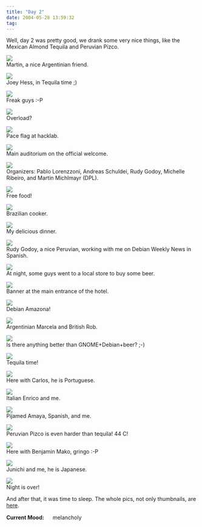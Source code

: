 ```yaml
---
title: "Day 2"
date: 2004-05-28 13:59:32
tag: 
---
```

<p>Well, day 2 was pretty good, we drank some very nice things, like the Mexican Almond Tequila and Peruvian Pizco.</p>

<p><img src="http://damog.net/debian/debconf4/day02/thumb-dsc00039.jpg"/><br/>
Martin, a nice Argentinian friend.</p>

<p><img src="http://damog.net/debian/debconf4/day02/thumb-dsc00041.jpg"/><br/>
Joey Hess, in Tequila time ;)</p>

<p><img src="http://damog.net/debian/debconf4/day02/thumb-dsc00042.jpg"/><br/>
Freak guys :-P</p>

<p><img src="http://damog.net/debian/debconf4/day02/thumb-dsc00044.jpg"/><br/>
Overload?</p>

<p><img src="http://damog.net/debian/debconf4/day02/thumb-dsc00046.jpg"/><br/>
Pace flag at hacklab.</p>

<p><img src="http://damog.net/debian/debconf4/day02/thumb-dsc00047.jpg"/><br/>
Main auditorium on the official welcome.</p>

<p><img src="http://damog.net/debian/debconf4/day02/thumb-dsc00051.jpg"/><br/>
Organizers: Pablo Lorenzzoni, Andreas Schuldei, Rudy Godoy, Michelle Ribeiro, and Martin Michlmayr (DPL).</p>

<p><img src="http://damog.net/debian/debconf4/day02/thumb-dsc00053.jpg"/><br/>
Free food!</p>

<p><img src="http://damog.net/debian/debconf4/day02/thumb-dsc00054.jpg"/><br/>
Brazilian cooker.</p>

<p><img src="http://damog.net/debian/debconf4/day02/thumb-dsc00055.jpg"/><br/>
My delicious dinner.</p>

<p><img src="http://damog.net/debian/debconf4/day02/thumb-dsc00056.jpg"/><br/>
Rudy Godoy, a nice Peruvian, working with me on Debian Weekly News in Spanish.</p>

<p><img src="http://damog.net/debian/debconf4/day02/thumb-dsc00058.jpg"/><br/>
At night, some guys went to a local store to buy some beer.</p>

<p><img src="http://damog.net/debian/debconf4/day02/thumb-dsc00059.jpg"/><br/>
Banner at the main entrance of the hotel.</p>

<p><img src="http://damog.net/debian/debconf4/day02/thumb-dsc00060.jpg"/><br/>
Debian Amazona!</p>

<p><img src="http://damog.net/debian/debconf4/day02/thumb-dsc00061.jpg"/><br/>
Argentinian Marcela and British Rob.</p>

<p><img src="http://damog.net/debian/debconf4/day02/thumb-dsc00062.jpg"/><br/>
Is there anything better than GNOME+Debian+beer? ;-)</p>

<p><img src="http://damog.net/debian/debconf4/day02/thumb-dsc00063.jpg"/><br/>
Tequila time!</p>

<p><img src="http://damog.net/debian/debconf4/day02/thumb-dsc00069.jpg"/><br/>
Here with Carlos, he is Portuguese.</p>

<p><img src="http://damog.net/debian/debconf4/day02/thumb-dsc00070.jpg"/><br/>
Italian Enrico and me.</p>

<p><img src="http://damog.net/debian/debconf4/day02/thumb-dsc00071.jpg"/><br/>
Pijamed Amaya, Spanish, and me.</p>

<p><img src="http://damog.net/debian/debconf4/day02/thumb-dsc00072.jpg"/><br/>
Peruvian Pizco is even harder than tequila! 44&#160;C!</p>

<p><img src="http://damog.net/debian/debconf4/day02/thumb-dsc00073.jpg"/><br/>
Here with Benjamin Mako, gringo :-P</p>

<p><img src="http://damog.net/debian/debconf4/day02/thumb-dsc00074.jpg"/><br/>
Junichi and me, he is Japanese.</p>

<p><img src="http://damog.net/debian/debconf4/day02/thumb-dsc00075.jpg"/><br/>
Night is over!</p>

<p>And after that, it was time to sleep. The whole pics, not only thumbnails, are <a href="http://damog.net/debian/debconf4/day02/">here</a>.</p>

<p><strong>Current Mood:</strong> <img width="15" height="15" src="http://stat.livejournal.com/img/mood/growf/smileys/sad.gif"/> melancholy</p>
